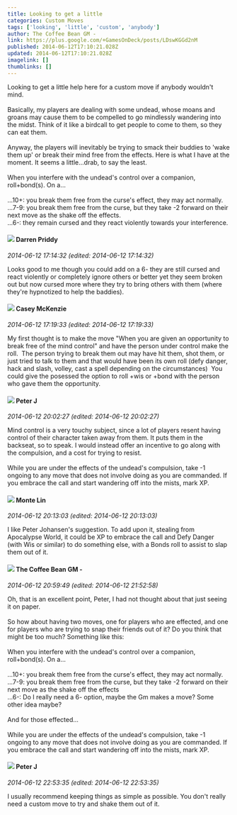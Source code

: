 ```yaml
---
title: Looking to get a little
categories: Custom Moves
tags: ['looking', 'little', 'custom', 'anybody']
author: The Coffee Bean GM -
link: https://plus.google.com/+GamesOnDeck/posts/LDswKGGd2nM
published: 2014-06-12T17:10:21.028Z
updated: 2014-06-12T17:10:21.028Z
imagelink: []
thumblinks: []
---
```


Looking to get a little help here for a custom move if anybody wouldn&#39;t mind.<br /><br />Basically, my players are dealing with some undead, whose moans and groans may cause them to be compelled to go mindlessly wandering into the midst. Think of it like a birdcall to get people to come to them, so they can eat them.<br /><br />Anyway, the players will inevitably be trying to smack their buddies to &#39;wake them up&#39; or break their mind free from the effects. Here is what I have at the moment. It seems a little...drab, to say the least.<br /><br />When you interfere with the undead&#39;s control over a companion, roll+bond(s). On a...<br /><br />...10+: you break them free from the curse&#39;s effect, they may act normally.<br />...7-9: you break them free from the curse, but they take -2 forward on their next move as the shake off the effects.<br />...6-: they remain cursed and they react violently towards your interference.
<div id='comment z13hdfypuxfaz5xfm22dfhyjwobqulpjz04'>
  <h4><img src='{{site.baseurl}}//images/avatars/105875318948666656289_photo.jpg'> Darren Priddy</h4>
      <p><cite>2014-06-12 17:14:32 (edited: 2014-06-12 17:14:32)</cite></p>
        <p>Looks good to me though you could add on a 6- they are still cursed and react violently or completely ignore others or better yet they seem broken out but now cursed more where they try to bring others with them (where they&#39;re hypnotized to help the baddies).</p>
</div>
        

<div id='comment z13hdfypuxfaz5xfm22dfhyjwobqulpjz04'>
  <h4><img src='{{site.baseurl}}//images/avatars/107341309298688522790_photo.jpg'> Casey McKenzie</h4>
      <p><cite>2014-06-12 17:19:33 (edited: 2014-06-12 17:19:33)</cite></p>
        <p>My first thought is to make the move &quot;When you are given an opportunity to break free of the mind control&quot; and have the person under control make the roll.  The person trying to break them out may have hit them, shot them, or just tried to talk to them and that would have been its own roll (defy danger, hack and slash, volley, cast a spell depending on the circumstances)  You could give the posessed the option to roll +wis or +bond with the person who gave them the opportunity.</p>
</div>
        

<div id='comment z13hdfypuxfaz5xfm22dfhyjwobqulpjz04'>
  <h4><img src='{{site.baseurl}}//images/avatars/113692337653837882568_photo.jpg'> Peter J</h4>
      <p><cite>2014-06-12 20:02:27 (edited: 2014-06-12 20:02:27)</cite></p>
        <p>Mind control is a very touchy subject, since a lot of players resent having control of their character taken away from them. It puts them in the backseat, so to speak. I would instead offer an incentive to go along with the compulsion, and a cost for trying to resist.<br /><br />While you are under the effects of the undead&#39;s compulsion, take -1 ongoing to any move that does not involve doing as you are commanded. If you embrace the call and start wandering off into the mists, mark XP.</p>
</div>
        

<div id='comment z13hdfypuxfaz5xfm22dfhyjwobqulpjz04'>
  <h4><img src='{{site.baseurl}}//images/avatars/104753076377173254879_photo.jpg'> Monte Lin</h4>
      <p><cite>2014-06-12 20:13:03 (edited: 2014-06-12 20:13:03)</cite></p>
        <p>I like Peter Johansen&#39;s suggestion. To add upon it, stealing from Apocalypse World, it could be XP to embrace the call and Defy Danger (with Wis or similar) to do something else, with a Bonds roll to assist to slap them out of it.</p>
</div>
        

<div id='comment z13hdfypuxfaz5xfm22dfhyjwobqulpjz04'>
  <h4><img src='{{site.baseurl}}//images/avatars/100959968199103635279_photo.jpg'> The Coffee Bean GM -</h4>
      <p><cite>2014-06-12 20:59:49 (edited: 2014-06-12 21:52:58)</cite></p>
        <p>Oh, that is an excellent point, Peter, I had not thought about that just seeing it on paper.<br /><br />So how about having two moves, one for players who are effected, and one for players who are trying to snap their friends out of it? Do you think that might be too much? Something like this:<br /><br />When you interfere with the undead&#39;s control over a companion, roll+bond(s). On a...<br /><br />...10+: you break them free from the curse&#39;s effect, they may act normally.<br />...7-9: you break them free from the curse, but they take -2 forward on their next move as the shake off the effects<br />...6-: Do I really need a 6- option, maybe the Gm makes a move? Some other idea maybe?<br /><br />And for those effected...<br /><br />While you are under the effects of the undead&#39;s compulsion, take -1 ongoing to any move that does not involve doing as you are commanded. If you embrace the call and start wandering off into the mists, mark XP.</p>
</div>
        

<div id='comment z13hdfypuxfaz5xfm22dfhyjwobqulpjz04'>
  <h4><img src='{{site.baseurl}}//images/avatars/113692337653837882568_photo.jpg'> Peter J</h4>
      <p><cite>2014-06-12 22:53:35 (edited: 2014-06-12 22:53:35)</cite></p>
        <p>I usually recommend keeping things as simple as possible. You don&#39;t really need a custom move to try and shake them out of it. </p>
</div>
        